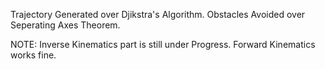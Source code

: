 Trajectory Generated over Djikstra's Algorithm.
Obstacles Avoided over Seperating Axes Theorem.

NOTE: Inverse Kinematics part is still under Progress.
      Forward Kinematics works fine.
